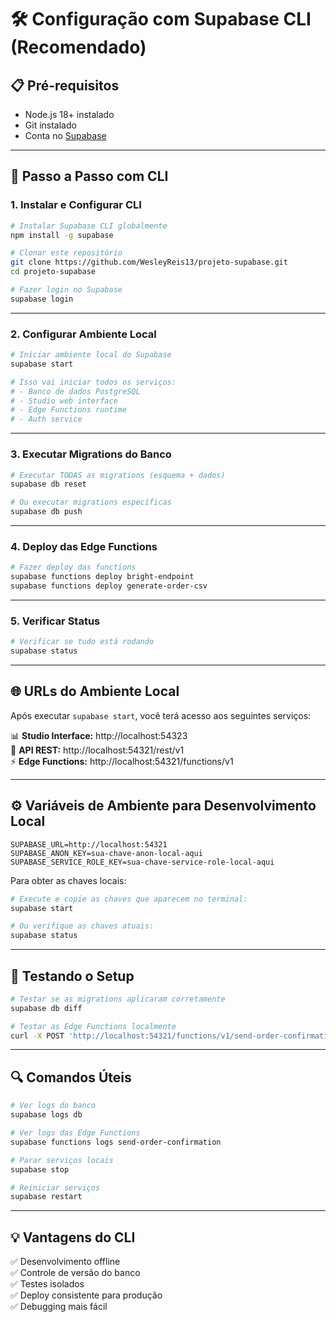 # 🛠️ Configuração com Supabase CLI (Recomendado)

## 📋 Pré-requisitos
- Node.js 18+ instalado
- Git instalado
- Conta no [Supabase](https://supabase.com)

---

## 🚀 Passo a Passo com CLI

### 1. Instalar e Configurar CLI
```bash
# Instalar Supabase CLI globalmente
npm install -g supabase

# Clonar este repositório
git clone https://github.com/WesleyReis13/projeto-supabase.git
cd projeto-supabase

# Fazer login no Supabase
supabase login
```

---

### 2. Configurar Ambiente Local
```bash
# Iniciar ambiente local do Supabase
supabase start

# Isso vai iniciar todos os serviços:
# - Banco de dados PostgreSQL
# - Studio web interface
# - Edge Functions runtime
# - Auth service
```

---

### 3. Executar Migrations do Banco
```bash
# Executar TODAS as migrations (esquema + dados)
supabase db reset

# Ou executar migrations específicas
supabase db push
```

---

### 4. Deploy das Edge Functions
```bash
# Fazer deploy das functions
supabase functions deploy bright-endpoint
supabase functions deploy generate-order-csv
```

---

### 5. Verificar Status
```bash
# Verificar se tudo está rodando
supabase status
```

---

## 🌐 URLs do Ambiente Local

Após executar `supabase start`, você terá acesso aos seguintes serviços:

📊 **Studio Interface:** http://localhost:54323  
🔗 **API REST:** http://localhost:54321/rest/v1  
⚡ **Edge Functions:** http://localhost:54321/functions/v1  

---

## ⚙️ Variáveis de Ambiente para Desenvolvimento Local
```env
SUPABASE_URL=http://localhost:54321
SUPABASE_ANON_KEY=sua-chave-anon-local-aqui
SUPABASE_SERVICE_ROLE_KEY=sua-chave-service-role-local-aqui
```

Para obter as chaves locais:
```bash
# Execute e copie as chaves que aparecem no terminal:
supabase start

# Ou verifique as chaves atuais:
supabase status
```

---

## 🧪 Testando o Setup
```bash
# Testar se as migrations aplicaram corretamente
supabase db diff

# Testar as Edge Functions localmente
curl -X POST 'http://localhost:54321/functions/v1/send-order-confirmation'   -H 'Authorization: Bearer [SUA_ANON_KEY_LOCAL]'   -d '{"order_id": "uuid-exemplo", "customer_email": "test@email.com"}'
```

---

## 🔍 Comandos Úteis
```bash
# Ver logs do banco
supabase logs db

# Ver logs das Edge Functions
supabase functions logs send-order-confirmation

# Parar serviços locais
supabase stop

# Reiniciar serviços
supabase restart
```

---

## 💡 Vantagens do CLI
✅ Desenvolvimento offline  
✅ Controle de versão do banco  
✅ Testes isolados  
✅ Deploy consistente para produção  
✅ Debugging mais fácil
